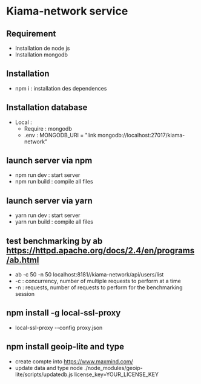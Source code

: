 # Kiama-network service

## Requirement
- Installation de node js
- Installation mongodb

## Installation
* npm i : installation des dependences

## Installation database
* Local :
    * Require : mongodb
    * .env :  MONGODB_URI = "link mongodb://localhost:27017/kiama-network"

## launch server via npm 
* npm run dev : start server
* npm run build : compile all files

## launch server via yarn
* yarn run dev : start server
* yarn run build : compile all files

## test benchmarking by ab https://httpd.apache.org/docs/2.4/en/programs/ab.html
* ab -c 50 -n 50 localhost:8181//kiama-network/api/users/list
* -c : concurrency, number of multiple requests to perform at a time 
* -n : requests, number of requests to perform for the benchmarking session

## npm install -g local-ssl-proxy 
* local-ssl-proxy --config proxy.json

## npm install geoip-lite and type
* create compte into https://www.maxmind.com/
* update data and type node ./node_modules/geoip-lite/scripts/updatedb.js license_key=YOUR_LICENSE_KEY